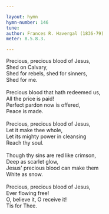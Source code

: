 ```yaml
---

layout: hymn
hymn-number: 146
tune: 
author: Frances R. Havergal (1836-79)
meter: 8.5.8.3.

---
```

Precious, precious blood of Jesus,<br>Shed on Calvary,<br>Shed for rebels, shed for sinners,<br>Shed for me.<br><br>Precious blood that hath redeemed us,<br>All the price is paid!<br>Perfect pardon now is offered,<br>Peace is made.<br><br>Precious, precious blood of Jesus,<br>Let it make thee whole,<br>Let its mighty power in cleansing<br>Reach thy soul.<br><br>Though thy sins are red like crimson,<br>Deep as scarlet glow,<br>Jesus' precious blood can make them<br>White as snow.<br><br>Precious, precious blood of Jesus,<br>Ever flowing free!<br>O, believe it, O receive it!<br>Tis for Thee.<br><br><br>

